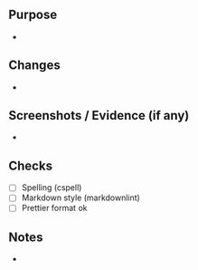 ## Purpose
-

## Changes
-

## Screenshots / Evidence (if any)
-

## Checks
- [ ] Spelling (cspell)
- [ ] Markdown style (markdownlint)
- [ ] Prettier format ok

## Notes
-

